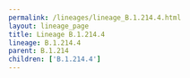 ```yaml
---
permalink: /lineages/lineage_B.1.214.4.html
layout: lineage_page
title: Lineage B.1.214.4
lineage: B.1.214.4
parent: B.1.214
children: ['B.1.214.4']
---
```

